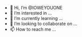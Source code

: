 - 👋 Hi, I’m @IOWEYOUONE
- 👀 I’m interested in ...
- 🌱 I’m currently learning ...
- 💞️ I’m looking to collaborate on ...
- 📫 How to reach me ...

<!---
IOWEYOUONE/IOWEYOUONE is a ✨ special ✨ repository because its `README.md` (this file) appears on your GitHub profile.
You can click the Preview link to take a look at your changes.
--->
